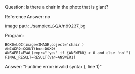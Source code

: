 Question: Is there a chair in the photo that is giant?

Reference Answer: no

Image path: ./sampled_GQA/n69237.jpg

Program:

```
BOX0=LOC(image=IMAGE,object='chair')
ANSWER0=COUNT(box=BOX0)
ANSWER1=EVAL(expr="'yes' if {ANSWER0} > 0 and else 'no'")
FINAL_RESULT=RESULT(var=ANSWER1)
```
Answer: "Runtime error: invalid syntax (<string>, line 1)"

